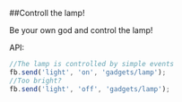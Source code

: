 ##Controll the lamp!

Be your own god and control the lamp!

API:
```javascript
//The lamp is controlled by simple events
fb.send('light', 'on', 'gadgets/lamp');
//Too bright?
fb.send('light', 'off', 'gadgets/lamp');  
```
